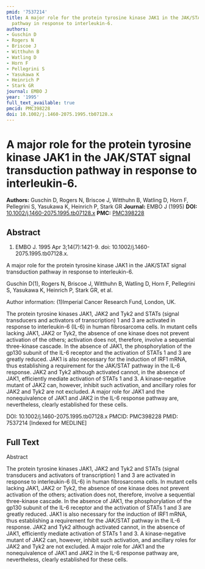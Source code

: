 ```yaml
---
pmid: '7537214'
title: A major role for the protein tyrosine kinase JAK1 in the JAK/STAT signal transduction
  pathway in response to interleukin-6.
authors:
- Guschin D
- Rogers N
- Briscoe J
- Witthuhn B
- Watling D
- Horn F
- Pellegrini S
- Yasukawa K
- Heinrich P
- Stark GR
journal: EMBO J
year: '1995'
full_text_available: true
pmcid: PMC398228
doi: 10.1002/j.1460-2075.1995.tb07128.x
---
```


# A major role for the protein tyrosine kinase JAK1 in the JAK/STAT signal transduction pathway in response to interleukin-6.
**Authors:** Guschin D, Rogers N, Briscoe J, Witthuhn B, Watling D, Horn F, Pellegrini S, Yasukawa K, Heinrich P, Stark GR
**Journal:** EMBO J (1995)
**DOI:** [10.1002/j.1460-2075.1995.tb07128.x](https://doi.org/10.1002/j.1460-2075.1995.tb07128.x)
**PMC:** [PMC398228](https://www.ncbi.nlm.nih.gov/pmc/articles/PMC398228/)

## Abstract

1. EMBO J. 1995 Apr 3;14(7):1421-9. doi: 10.1002/j.1460-2075.1995.tb07128.x.

A major role for the protein tyrosine kinase JAK1 in the JAK/STAT signal 
transduction pathway in response to interleukin-6.

Guschin D(1), Rogers N, Briscoe J, Witthuhn B, Watling D, Horn F, Pellegrini S, 
Yasukawa K, Heinrich P, Stark GR, et al.

Author information:
(1)Imperial Cancer Research Fund, London, UK.

The protein tyrosine kinases JAK1, JAK2 and Tyk2 and STATs (signal transducers 
and activators of transcription) 1 and 3 are activated in response to 
interleukin-6 (IL-6) in human fibrosarcoma cells. In mutant cells lacking JAK1, 
JAK2 or Tyk2, the absence of one kinase does not prevent activation of the 
others; activation does not, therefore, involve a sequential three-kinase 
cascade. In the absence of JAK1, the phosphorylation of the gp130 subunit of the 
IL-6 receptor and the activation of STATs 1 and 3 are greatly reduced. JAK1 is 
also necessary for the induction of IRF1 mRNA, thus establishing a requirement 
for the JAK/STAT pathway in the IL-6 response. JAK2 and Tyk2 although activated 
cannot, in the absence of JAK1, efficiently mediate activation of STATs 1 and 3. 
A kinase-negative mutant of JAK2 can, however, inhibit such activation, and 
ancillary roles for JAK2 and Tyk2 are not excluded. A major role for JAK1 and 
the nonequivalence of JAK1 and JAK2 in the IL-6 response pathway are, 
nevertheless, clearly established for these cells.

DOI: 10.1002/j.1460-2075.1995.tb07128.x
PMCID: PMC398228
PMID: 7537214 [Indexed for MEDLINE]

## Full Text

Abstract

The protein tyrosine kinases JAK1, JAK2 and Tyk2 and STATs (signal transducers and activators of transcription) 1 and 3 are activated in response to interleukin-6 (IL-6) in human fibrosarcoma cells. In mutant cells lacking JAK1, JAK2 or Tyk2, the absence of one kinase does not prevent activation of the others; activation does not, therefore, involve a sequential three-kinase cascade. In the absence of JAK1, the phosphorylation of the gp130 subunit of the IL-6 receptor and the activation of STATs 1 and 3 are greatly reduced. JAK1 is also necessary for the induction of IRF1 mRNA, thus establishing a requirement for the JAK/STAT pathway in the IL-6 response. JAK2 and Tyk2 although activated cannot, in the absence of JAK1, efficiently mediate activation of STATs 1 and 3. A kinase-negative mutant of JAK2 can, however, inhibit such activation, and ancillary roles for JAK2 and Tyk2 are not excluded. A major role for JAK1 and the nonequivalence of JAK1 and JAK2 in the IL-6 response pathway are, nevertheless, clearly established for these cells.
